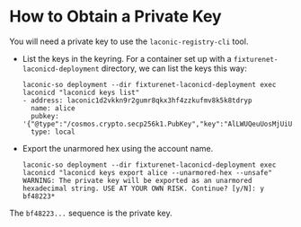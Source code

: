 # How to Obtain a Private Key

You will need a private key to use the `laconic-registry-cli` tool.

* List the keys in the keyring. For a container set up with a `fixturenet-laconicd-deployment` directory, we can list the keys this way:
   ```
   laconic-so deployment --dir fixturenet-laconicd-deployment exec laconicd "laconicd keys list"
   - address: laconic1d2vkkn9r2gumr8qkx3hf4zzkufmv8k5k8tdryp
     name: alice
     pubkey: '{"@type":"/cosmos.crypto.secp256k1.PubKey","key":"AlLWUQeuUosMjUiUcv2yTO6/tliU3usEdDPahGYOCVQb"}'
     type: local
   ```
* Export the unarmored hex using the account name.
   ```
   laconic-so deployment --dir fixturenet-laconicd-deployment exec laconicd "laconicd keys export alice --unarmored-hex --unsafe"
   WARNING: The private key will be exported as an unarmored hexadecimal string. USE AT YOUR OWN RISK. Continue? [y/N]: y
   bf48223*
   ```
The `bf48223...` sequence is the private key.
